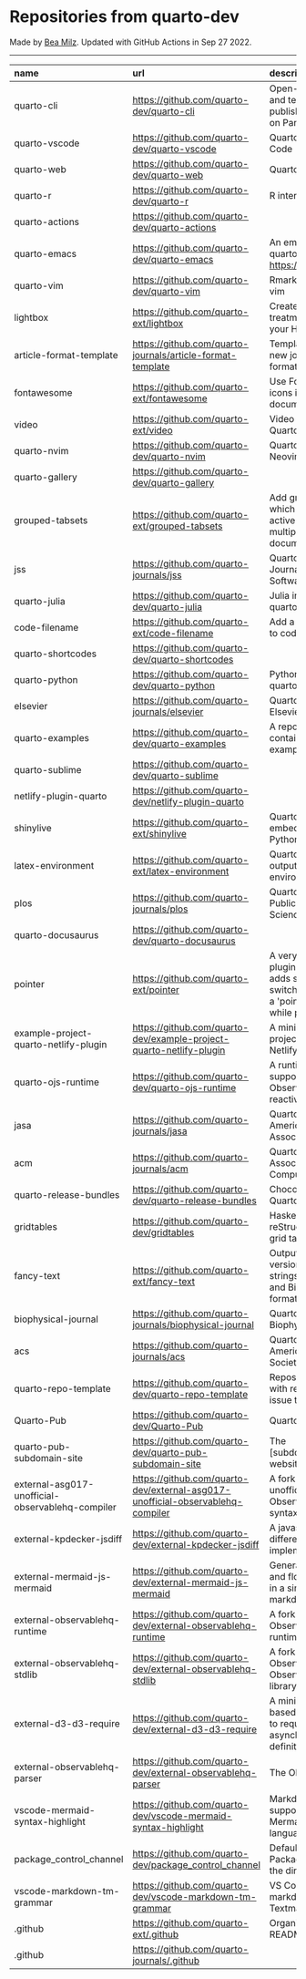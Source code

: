 # Repositories from quarto-dev
Made by [Bea Milz](https://twitter.com/beamilz).
Updated with GitHub Actions in Sep 27 2022.
<hr> 

|name                                             |url                                                                            |description                                                                                                                       | stars| forks| open_issues|
|:------------------------------------------------|:------------------------------------------------------------------------------|:---------------------------------------------------------------------------------------------------------------------------------|-----:|-----:|-----------:|
|quarto-cli                                       |https://github.com/quarto-dev/quarto-cli                                       |Open-source scientific and technical publishing system built on Pandoc.                                                           |  1264|    99|         405|
|quarto-vscode                                    |https://github.com/quarto-dev/quarto-vscode                                    |Quarto extension for VS Code                                                                                                      |    94|     7|          29|
|quarto-web                                       |https://github.com/quarto-dev/quarto-web                                       |Quarto website                                                                                                                    |    90|   182|          36|
|quarto-r                                         |https://github.com/quarto-dev/quarto-r                                         |R interface to quarto-cli                                                                                                         |    85|    10|          34|
|quarto-actions                                   |https://github.com/quarto-dev/quarto-actions                                   |                                                                                                                                  |    51|    16|          18|
|quarto-emacs                                     |https://github.com/quarto-dev/quarto-emacs                                     |An emacs mode for quarto: https://quarto.org                                                                                      |    47|     6|           2|
|quarto-vim                                       |https://github.com/quarto-dev/quarto-vim                                       |Rmarkdown support for vim                                                                                                         |    42|    10|           7|
|lightbox                                         |https://github.com/quarto-ext/lightbox                                         |Create lightbox treatments for images in your HTML documents.                                                                     |    29|     2|           5|
|article-format-template                          |https://github.com/quarto-journals/article-format-template                     |Template for creating a new journal article format for Quarto                                                                     |    24|     2|           6|
|fontawesome                                      |https://github.com/quarto-ext/fontawesome                                      |Use Font Awesome icons in HTML and PDF documents.                                                                                 |    23|     5|           7|
|video                                            |https://github.com/quarto-ext/video                                            |Video Extension for Quarto                                                                                                        |    17|     0|           2|
|quarto-nvim                                      |https://github.com/quarto-dev/quarto-nvim                                      |Quarto mode for Neovim                                                                                                            |    16|     0|           2|
|quarto-gallery                                   |https://github.com/quarto-dev/quarto-gallery                                   |                                                                                                                                  |    15|    11|           0|
|grouped-tabsets                                  |https://github.com/quarto-ext/grouped-tabsets                                  |Add grouped tabsets, which remember the active tab across multiple HTML documents.                                                |    12|     2|           1|
|jss                                              |https://github.com/quarto-journals/jss                                         |Quarto template for the Journal of Statistical Software                                                                           |    11|     2|           3|
|quarto-julia                                     |https://github.com/quarto-dev/quarto-julia                                     |Julia interface to quarto-cli                                                                                                     |    10|     0|           5|
|code-filename                                    |https://github.com/quarto-ext/code-filename                                    |Add a filename header to code blocks                                                                                              |    10|     0|           3|
|quarto-shortcodes                                |https://github.com/quarto-dev/quarto-shortcodes                                |                                                                                                                                  |     8|     1|           2|
|quarto-python                                    |https://github.com/quarto-dev/quarto-python                                    |Python interface to quarto-cli                                                                                                    |     7|     0|           0|
|elsevier                                         |https://github.com/quarto-journals/elsevier                                    |Quarto template for Elsevier Journals                                                                                             |     7|     2|           3|
|quarto-examples                                  |https://github.com/quarto-dev/quarto-examples                                  |A repository of self-contained quarto examples                                                                                    |     6|     0|           0|
|quarto-sublime                                   |https://github.com/quarto-dev/quarto-sublime                                   |                                                                                                                                  |     6|     1|           1|
|netlify-plugin-quarto                            |https://github.com/quarto-dev/netlify-plugin-quarto                            |                                                                                                                                  |     5|     0|           2|
|shinylive                                        |https://github.com/quarto-ext/shinylive                                        |Quarto extension to embed Shinylive for Python applications                                                                       |     5|     1|           0|
|latex-environment                                |https://github.com/quarto-ext/latex-environment                                |Quarto extension to output custom LaTeX environments.                                                                             |     5|     3|           0|
|plos                                             |https://github.com/quarto-journals/plos                                        |Quarto template for Public Library of Science                                                                                     |     5|     1|           9|
|quarto-docusaurus                                |https://github.com/quarto-dev/quarto-docusaurus                                |                                                                                                                                  |     4|     0|           1|
|pointer                                          |https://github.com/quarto-ext/pointer                                          |A very simple RevealJS plugin extension that adds support for switching the cursor to a 'pointer' style element while presenting. |     3|     1|           0|
|example-project-quarto-netlify-plugin            |https://github.com/quarto-dev/example-project-quarto-netlify-plugin            |A minimal Quarto project using Quarto's Netlify plugin                                                                            |     2|     0|           0|
|quarto-ojs-runtime                               |https://github.com/quarto-dev/quarto-ojs-runtime                               |A runtime for quarto's support of ObservableHQ's reactive Javascript                                                              |     2|     0|           0|
|jasa                                             |https://github.com/quarto-journals/jasa                                        |Quarto template for the American Statistical Association Journals                                                                 |     2|     0|           0|
|acm                                              |https://github.com/quarto-journals/acm                                         |Quarto template for the Association of Computing Machinery                                                                        |     2|     2|           5|
|quarto-release-bundles                           |https://github.com/quarto-dev/quarto-release-bundles                           |Chocolatey package for Quarto                                                                                                     |     1|     0|           1|
|gridtables                                       |https://github.com/quarto-dev/gridtables                                       |Haskell parser for reStructuredText-style grid tables.                                                                            |     1|     0|           4|
|fancy-text                                       |https://github.com/quarto-ext/fancy-text                                       |Output nicely formatted versions of fancy strings such as LaTeX and BibTeX in multiple formats.                                   |     1|     0|           0|
|biophysical-journal                              |https://github.com/quarto-journals/biophysical-journal                         |Quarto template for Biophysical journal                                                                                           |     1|     0|           0|
|acs                                              |https://github.com/quarto-journals/acs                                         |Quarto template for the American Chemical Society                                                                                 |     1|     0|           0|
|quarto-repo-template                             |https://github.com/quarto-dev/quarto-repo-template                             |Repository template with readme styling, issue templates, etc                                                                     |     0|     0|           0|
|Quarto-Pub                                       |https://github.com/quarto-dev/Quarto-Pub                                       |Quarto Pub                                                                                                                        |     0|     0|           2|
|quarto-pub-subdomain-site                        |https://github.com/quarto-dev/quarto-pub-subdomain-site                        |The [subdomain].quarto.pub website                                                                                                |     0|     0|           0|
|external-asg017-unofficial-observablehq-compiler |https://github.com/quarto-dev/external-asg017-unofficial-observablehq-compiler |A fork of @asg017's unofficial compiler for Observable notebook syntax                                                            |     0|     0|           0|
|external-kpdecker-jsdiff                         |https://github.com/quarto-dev/external-kpdecker-jsdiff                         |A javascript text differencing implementation.                                                                                    |     0|     0|           0|
|external-mermaid-js-mermaid                      |https://github.com/quarto-dev/external-mermaid-js-mermaid                      |Generation of diagram and flowchart from text in a similar manner as markdown                                                     |     0|     0|           0|
|external-observablehq-runtime                    |https://github.com/quarto-dev/external-observablehq-runtime                    |A fork of the Observable dataflow runtime.                                                                                        |     0|     0|           0|
|external-observablehq-stdlib                     |https://github.com/quarto-dev/external-observablehq-stdlib                     |A fork of ObservableHQ's Observable standard library.                                                                             |     0|     0|           0|
|external-d3-d3-require                           |https://github.com/quarto-dev/external-d3-d3-require                           |A minimal, promise-based implementation to require asynchronous module definitions.                                               |     0|     0|           0|
|external-observablehq-parser                     |https://github.com/quarto-dev/external-observablehq-parser                     |The Observable parser.                                                                                                            |     0|     0|           0|
|vscode-mermaid-syntax-highlight                  |https://github.com/quarto-dev/vscode-mermaid-syntax-highlight                  |Markdown syntax support for the Mermaid charting language                                                                         |     0|     0|           0|
|package_control_channel                          |https://github.com/quarto-dev/package_control_channel                          |Default channel file for Package Control. Follow the directions at:                                                               |     0|     0|           0|
|vscode-markdown-tm-grammar                       |https://github.com/quarto-dev/vscode-markdown-tm-grammar                       |VS Code built-in markdown extension's Textmate grammar                                                                            |     0|     0|           0|
|.github                                          |https://github.com/quarto-ext/.github                                          |Organization profile README source                                                                                                |     0|     0|           0|
|.github                                          |https://github.com/quarto-journals/.github                                     |                                                                                                                                  |     0|     0|           1|
